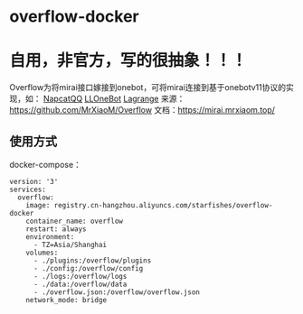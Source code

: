 # overflow-docker
# 自用，非官方，写的很抽象！！！
Overflow为将mirai接口嫁接到onebot，可将mirai连接到基于onebotv11协议的实现，如：
[NapcatQQ](https://doc.napneko.icu/)
[LLOneBot](https://llob.napneko.com/zh-CN/)
[Lagrange](https://lagrangedev.github.io/Lagrange.Doc/)
来源：https://github.com/MrXiaoM/Overflow
文档：https://mirai.mrxiaom.top/
## 使用方式
docker-compose：
```
version: '3'
services:
  overflow:
    image: registry.cn-hangzhou.aliyuncs.com/starfishes/overflow-docker
    container_name: overflow
    restart: always
    environment:
      - TZ=Asia/Shanghai
    volumes:
      - ./plugins:/overflow/plugins
      - ./config:/overflow/config
      - ./logs:/overflow/logs
      - ./data:/overflow/data
      - ./overflow.json:/overflow/overflow.json
    network_mode: bridge
```
